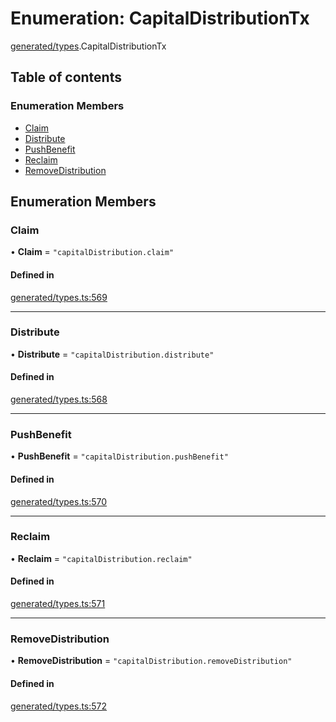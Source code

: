 # Enumeration: CapitalDistributionTx

[generated/types](../wiki/generated.types).CapitalDistributionTx

## Table of contents

### Enumeration Members

- [Claim](../wiki/generated.types.CapitalDistributionTx#claim)
- [Distribute](../wiki/generated.types.CapitalDistributionTx#distribute)
- [PushBenefit](../wiki/generated.types.CapitalDistributionTx#pushbenefit)
- [Reclaim](../wiki/generated.types.CapitalDistributionTx#reclaim)
- [RemoveDistribution](../wiki/generated.types.CapitalDistributionTx#removedistribution)

## Enumeration Members

### Claim

• **Claim** = ``"capitalDistribution.claim"``

#### Defined in

[generated/types.ts:569](https://github.com/PolymeshAssociation/polymesh-sdk/blob/f8a937f04/src/generated/types.ts#L569)

___

### Distribute

• **Distribute** = ``"capitalDistribution.distribute"``

#### Defined in

[generated/types.ts:568](https://github.com/PolymeshAssociation/polymesh-sdk/blob/f8a937f04/src/generated/types.ts#L568)

___

### PushBenefit

• **PushBenefit** = ``"capitalDistribution.pushBenefit"``

#### Defined in

[generated/types.ts:570](https://github.com/PolymeshAssociation/polymesh-sdk/blob/f8a937f04/src/generated/types.ts#L570)

___

### Reclaim

• **Reclaim** = ``"capitalDistribution.reclaim"``

#### Defined in

[generated/types.ts:571](https://github.com/PolymeshAssociation/polymesh-sdk/blob/f8a937f04/src/generated/types.ts#L571)

___

### RemoveDistribution

• **RemoveDistribution** = ``"capitalDistribution.removeDistribution"``

#### Defined in

[generated/types.ts:572](https://github.com/PolymeshAssociation/polymesh-sdk/blob/f8a937f04/src/generated/types.ts#L572)
